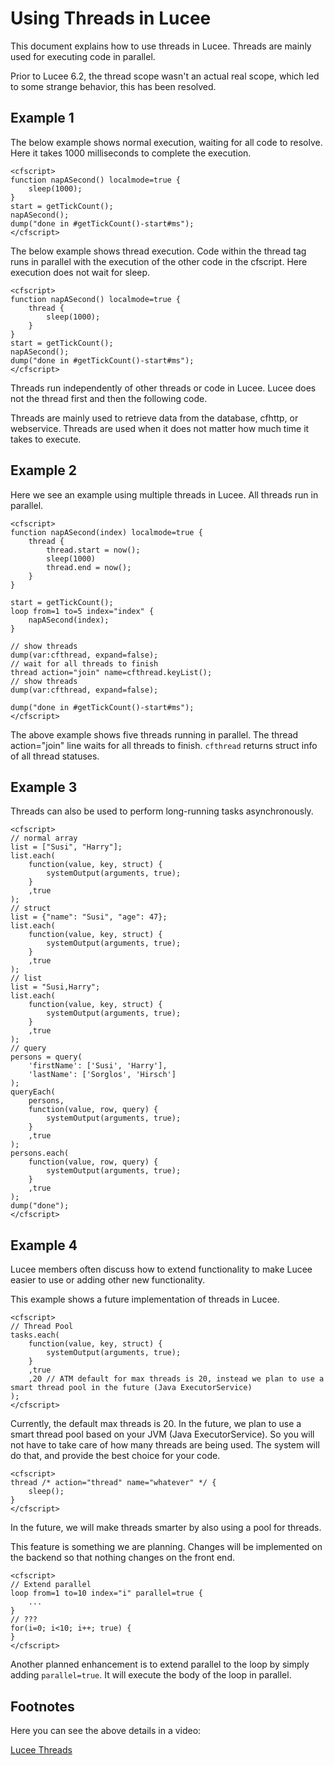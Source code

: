 <!--
{
  "title": "Using Threads in Lucee",
  "id": "thread-usage",
  "categories": [
    "scopes",
    "thread"
  ],
  "description": "How to use threads in Lucee",
  "keywords": [
    "Threads",
    "Parallel execution",
    "cfthread",
    "Asynchronous tasks",
    "Lucee"
  ],
  "related": [
    "tag-thread"
  ]
}
-->

# Using Threads in Lucee

This document explains how to use threads in Lucee. Threads are mainly used for executing code in parallel.

Prior to Lucee 6.2, the thread scope wasn't an actual real scope, which led to some strange behavior, this has been resolved.

## Example 1

The below example shows normal execution, waiting for all code to resolve. Here it takes 1000 milliseconds to complete the execution.

```lucee
<cfscript>
function napASecond() localmode=true {
    sleep(1000);
}
start = getTickCount();
napASecond();
dump("done in #getTickCount()-start#ms");
</cfscript>
```

The below example shows thread execution. Code within the thread tag runs in parallel with the execution of the other code in the cfscript. Here execution does not wait for sleep.

```lucee
<cfscript>
function napASecond() localmode=true {
    thread {
        sleep(1000);
    }
}
start = getTickCount();
napASecond();
dump("done in #getTickCount()-start#ms");
</cfscript>
```

Threads run independently of other threads or code in Lucee. Lucee does not the thread first and then the following code.

Threads are mainly used to retrieve data from the database, cfhttp, or webservice. Threads are used when it does not matter how much time it takes to execute.

## Example 2

Here we see an example using multiple threads in Lucee. All threads run in parallel.

```lucee
<cfscript>
function napASecond(index) localmode=true {
    thread {
        thread.start = now();
        sleep(1000)
        thread.end = now();
    }
}

start = getTickCount();
loop from=1 to=5 index="index" {
    napASecond(index);
}

// show threads
dump(var:cfthread, expand=false);
// wait for all threads to finish
thread action="join" name=cfthread.keyList();
// show threads
dump(var:cfthread, expand=false);

dump("done in #getTickCount()-start#ms");
</cfscript>
```

The above example shows five threads running in parallel. The thread action="join" line waits for all threads to finish. `cfthread` returns struct info of all thread statuses.

## Example 3

Threads can also be used to perform long-running tasks asynchronously.

```lucee
<cfscript>
// normal array
list = ["Susi", "Harry"];
list.each(
    function(value, key, struct) {
        systemOutput(arguments, true);
    }
    ,true
);
// struct
list = {"name": "Susi", "age": 47};
list.each(
    function(value, key, struct) {
        systemOutput(arguments, true);
    }
    ,true
);
// list
list = "Susi,Harry";
list.each(
    function(value, key, struct) {
        systemOutput(arguments, true);
    }
    ,true
);
// query
persons = query(
    'firstName': ['Susi', 'Harry'],
    'lastName': ['Sorglos', 'Hirsch']
);
queryEach(
    persons,
    function(value, row, query) {
        systemOutput(arguments, true);
    }
    ,true
);
persons.each(
    function(value, row, query) {
        systemOutput(arguments, true);
    }
    ,true
);
dump("done");
</cfscript>
```

## Example 4

Lucee members often discuss how to extend functionality to make Lucee easier to use or adding other new functionality.

This example shows a future implementation of threads in Lucee.

```lucee
<cfscript>
// Thread Pool
tasks.each(
    function(value, key, struct) {
        systemOutput(arguments, true);
    }
    ,true
    ,20 // ATM default for max threads is 20, instead we plan to use a smart thread pool in the future (Java ExecutorService)
);
</cfscript>
```

Currently, the default max threads is 20. In the future, we plan to use a smart thread pool based on your JVM (Java ExecutorService). So you will not have to take care of how many threads are being used. The system will do that, and provide the best choice for your code.

```lucee
<cfscript>
thread /* action="thread" name="whatever" */ {
    sleep();
}
</cfscript>
```

In the future, we will make threads smarter by also using a pool for threads.

This feature is something we are planning. Changes will be implemented on the backend so that nothing changes on the front end.

```lucee
<cfscript>
// Extend parallel
loop from=1 to=10 index="i" parallel=true {
    ...
}
// ???
for(i=0; i<10; i++; true) {
}
</cfscript>
```

Another planned enhancement is to extend parallel to the loop by simply adding `parallel=true`. It will execute the body of the loop in parallel.

## Footnotes

Here you can see the above details in a video:

[Lucee Threads](https://www.youtube.com/watch?v=oGUZRrcg9KE)
